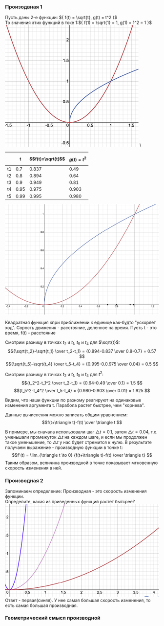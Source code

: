 ### Произодвная 1
Пусть даны 2-е функции: ${ f(t) = \sqrt{t}, g(t) = t^2 }$ \
То значения этих функций в токе 1:${ f(1) = \sqrt{1} = 1, g(1) = 1^2 = 1 }$ \
![](imgs/math1.png) \

| |t|$$f(t)=\sqrt{t}$$|$$g(t)=t^2$$|
|--|--|--|--|
|t1|0.7|0.837|0.49|
|t2|0.8|0.894|0.64|
|t3|0.9|0.949|0.81|
|t4|0.95|0.975|0.903|
|t5|0.99|0.995|0.980|

![](imgs/math2.png) 

Квадратная функция кпри приближении к единице как-будто "ускоряет ход".
Сорость движения - расстояние, деленное на время. 
Пусть t - это время, f(t) - расстояние

Cмотрим разницу в точках $t_2$ и $t_1$, $t_5$ и $t_4$ для $\sqrt{t}$:
$${\sqrt{t_2}-\sqrt{t_1} \over t_2-t_1} = {0.894-0.837 \over 0.8-0.7} = 0.57 $$
$${\sqrt{t_5}-\sqrt{t_4} \over t_5-t_4} = {0.995-0.0.975 \over 0.04} = 0.5 $$

Cмотрим разницу в точках $t_2$ и $t_1$, $t_5$ и $t_4$  для $t^2$:
$${t_2^2-t_1^2 \over t_2-t_1} = {0.64-0.49 \over 0.1} = 1.5 $$
$${t_5^2-t_4^2 \over t_5-t_4} = {0.980-0.903 \over 0.01} = 1.925 $$

Видим, что наши функции по разному реагируют на одинаковые изменения аргумента t.
Парабола растет быстрее, чем "корнева".

Данные вычисления можно записать общим уравнением:
$$f(t+\triangle t)-f(t) \over \triangle t $$

В примере, мы сначала использовали шаг $\triangle t = 0.1$, затем $\triangle t = 0.04$, т.е. уменьшали
промежуток $\triangle t$ на каждом шаге, и если мы продолжен такое уменьшение, то $\triangle t$ у нас будет стремится к нулю. В результате получаем выражение - производную функции в точке t:
$$f'(t) = \lim_{\triangle t \to 0} {f(t+\triangle t)-f(t) \over \triangle t} $$
Таким образом, величина производной в точке показывает мгновенную скорость изменения в ней.

### Производная 2
Запоминаем определение: Производная - это скорость изменения функции. \
Определите, какая из приведенных функций растет бытсрее? \
![](imgs/math4.png) \
Ответ - первая(синяя). У нее самая большая скорость изменения, то есть самая большая производная.

### Геометрический смысл производной